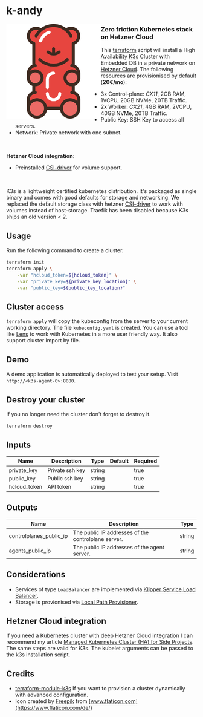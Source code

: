 # k-andy

<img align="left" height="250" src="logo.svg"/>

### Zero friction Kubernetes stack on Hetzner Cloud

This [terraform](https://www.terraform.io/) script will install a High Availability [K3s](https://rancher.com/docs/k3s/latest/en/) Cluster with Embedded DB in a private network on [Hetzner Cloud](https://www.hetzner.com/de/cloud). The following resources are provisionised by default (**20€/mo**):

- 3x Control-plane: _CX11_, 2GB RAM, 1VCPU, 20GB NVMe, 20TB Traffic.
- 2x Worker: _CX21_, 4GB RAM, 2VCPU, 40GB NVMe, 20TB Traffic.
- Public Key: SSH Key to access all servers.
- Network: Private network with one subnet.

</br>

**Hetzner Cloud integration**:

- Preinstalled [CSI-driver](https://github.com/hetznercloud/csi-driver) for volume support.

</br>

K3s is a lightweight certified kubernetes distribution. It's packaged as single binary and comes with good defaults for storage and networking. We replaced the default storage class with hetzner [CSI-driver](https://github.com/hetznercloud/csi-driver) to work with volumes instead of host-storage. Traefik has been disabled because K3s ships an old version < 2.

## Usage

Run the following command to create a cluster.

```sh
terraform init
terraform apply \
    -var "hcloud_token=${hcloud_token}" \
    -var "private_key=${private_key_location}" \
    -var "public_key=${public_key_location}"
```

## Cluster access

`terraform apply` will copy the kubeconfig from the server to your current working directory. The file `kubeconfig.yaml` is created. You can use a tool like [Lens](https://k8slens.dev/) to work with Kubernetes in a more user friendly way. It also support cluster import by file.

## Demo

A demo application is automatically deployed to test your setup. Visit `http://<k3s-agent-0>:8080`.

## Destroy your cluster

If you no longer need the cluster don't forget to destroy it.

```sh
terraform destroy
```

## Inputs

| Name         | Description     | Type   | Default | Required |
| ------------ | --------------- | ------ | ------- | -------- |
| private_key  | Private ssh key | string |         | true     |
| public_key   | Public ssh key  | string |         | true     |
| hcloud_token | API token       | string |         | true     |

## Outputs

| Name                    | Description                                         | Type   |
| ----------------------- | --------------------------------------------------- | ------ |
| controlplanes_public_ip | The public IP addresses of the controlplane server. | string |
| agents_public_ip        | The public IP addresses of the agent server.        | string |

## Considerations

- Services of type `LoadBalancer` are implemented via [Klipper Service Load Balancer](https://github.com/k3s-io/klipper-lb).
- Storage is provionised via [Local Path Provisioner](https://github.com/rancher/local-path-provisioner).

## Hetzner Cloud integration

If you need a Kubernetes cluster with deep Hetzner Cloud integration I can recommend my article [Managed Kubernetes Cluster (HA) for Side Projects](https://dustindeus.medium.com/managed-kubernetes-cluster-ha-for-side-projects-47f74e2f9436). The same steps are valid for K3s. The kubelet arguments can be passed to the k3s installation script.

## Credits

- [terraform-module-k3s](https://github.com/xunleii/terraform-module-k3s) If you want to provision a cluster dynamically with advanced configuration.
- Icon created by [Freepik](https://www.freepik.com) from [www.flaticon.com](https://www.flaticon.com/de/)
